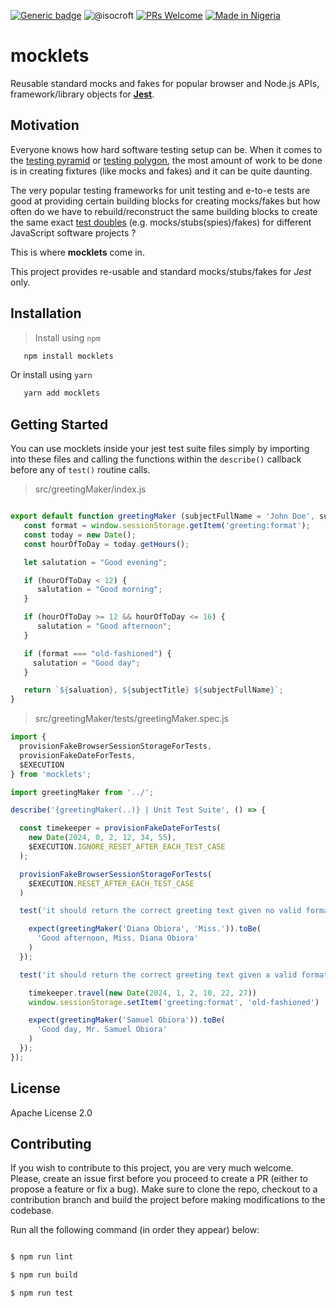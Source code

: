 [![Generic badge](https://img.shields.io/badge/Jest-Yes-lightgreen.svg)](https://shields.io/) ![@isocroft](https://img.shields.io/badge/@isocroft-CodeSplinta-blue) [![PRs Welcome](https://img.shields.io/badge/PRs-welcome-brightgreen.svg?style=flat-square)](http://makeapullrequest.com) [![Made in Nigeria](https://img.shields.io/badge/made%20in-nigeria-008751.svg?style=flat-square)](https://github.com/acekyd/made-in-nigeria)

# mocklets

Reusable standard mocks and fakes for popular browser and Node.js APIs, framework/library objects for [**Jest**](https://jestjs.io/).

## Motivation

Everyone knows how hard software testing setup can be. When it comes to the [testing pyramid](https://www.perfecto.io/blog/testing-pyramid) or [testing polygon](https://example.com), the most amount of work to be done is in creating fixtures (like mocks and fakes) and it can be quite daunting.

The very popular testing frameworks for unit testing and e-to-e tests are good at providing certain building blocks for creating mocks/fakes but how often do we have to rebuild/reconstruct the same building blocks to create the same exact [test doubles](https://en.wikipedia.org/wiki/Test_double#:~:text=In%20test%20automation%2C%20a%20test,the%20rest%20of%20the%20codebase.) (e.g. mocks/stubs(spies)/fakes) for different JavaScript software projects ?

This is where **mocklets** come in.

This project provides re-usable and standard mocks/stubs/fakes for _Jest_ only.

## Installation
>Install using `npm`

```bash
   npm install mocklets
```

Or install using `yarn`

```bash
   yarn add mocklets
```

## Getting Started

You can use mocklets inside your jest test suite files simply by importing into these files and calling the functions within the `describe()` callback before any of `test()` routine calls.

>src/greetingMaker/index.js
```js

export default function greetingMaker (subjectFullName = 'John Doe', subjectTitle = 'Mr.') {
   const format = window.sessionStorage.getItem('greeting:format');
   const today = new Date();
   const hourOfToDay = today.getHours();

   let salutation = "Good evening";

   if (hourOfToDay < 12) {
      salutation = "Good morning";
   }

   if (hourOfToDay >= 12 && hourOfToDay <= 16) {
      salutation = "Good afternoon";
   }

   if (format === "old-fashioned") {
     salutation = "Good day";
   }

   return `${saluation}, ${subjectTitle} ${subjectFullName}`;
}
```

>src/greetingMaker/tests/greetingMaker.spec.js
```js
import {
  provisionFakeBrowserSessionStorageForTests,
  provisionFakeDateForTests,
  $EXECUTION
} from 'mocklets';

import greetingMaker from '../';

describe('{greetingMaker(..)} | Unit Test Suite', () => {

  const timekeeper = provisionFakeDateForTests(
    new Date(2024, 0, 2, 12, 34, 55),
    $EXECUTION.IGNORE_RESET_AFTER_EACH_TEST_CASE
  );

  provisionFakeBrowserSessionStorageForTests(
    $EXECUTION.RESET_AFTER_EACH_TEST_CASE
  )

  test('it should return the correct greeting text given no valid format', () => {

    expect(greetingMaker('Diana Obiora', 'Miss.')).toBe(
      'Good afternoon, Miss. Diana Obiora'
    )
  });

  test('it should return the correct greeting text given a valid format', () => {

    timekeeper.travel(new Date(2024, 1, 2, 10, 22, 27))
    window.sessionStorage.setItem('greeting:format', 'old-fashioned')

    expect(greetingMaker('Samuel Obiora')).toBe(
      'Good day, Mr. Samuel Obiora'
    )
  });
});
```

## License

Apache License 2.0

## Contributing

If you wish to contribute to this project, you are very much welcome. Please, create an issue first before you proceed to create a PR (either to propose a feature or fix a bug). Make sure to clone the repo, checkout to a contribution branch and build the project before making modifications to the codebase.

Run all the following command (in order they appear) below:

```bash

$ npm run lint

$ npm run build

$ npm run test
```
